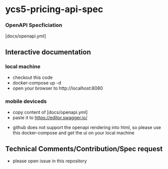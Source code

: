 # ycs5-pricing-api-spec

### OpenAPI Specficiation
[docs/openapi.yml]

## Interactive documentation
### local machine 
- checkout this code
- docker-compose up -d
- open your browser to http://localhost:8080

### mobile deviceds
- copy content of [docs/openapi.yml]
- paste it to https://editor.swagger.io/ 
* github does not support the openapi rendering into html, so please use this docker-compose and get the ui on your local machine

## Technical Comments/Contribution/Spec request
- please open issue in this repository